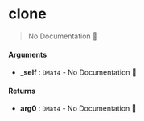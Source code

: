 # clone

> No Documentation 🚧

#### Arguments

- **\_self** : `DMat4` \- No Documentation 🚧

#### Returns

- **arg0** : `DMat4` \- No Documentation 🚧